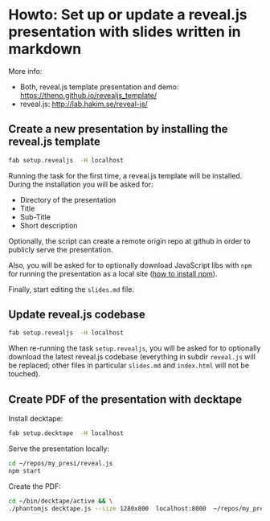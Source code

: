 # Howto: Set up or update a reveal.js presentation with slides written in markdown

More info:
* Both, reveal.js template presentation and demo:
  https://theno.github.io/revealjs_template/
* reveal.js: http://lab.hakim.se/reveal-js/

## Create a new presentation by installing the reveal.js template

  ```sh
  fab setup.revealjs  -H localhost
  ```

Running the task for the first time, a reveal.js template will be installed.
During the installation you will be asked for:
* Directory of the presentation
* Title
* Sub-Title
* Short description

Optionally, the script can create a remote origin repo at github in order to
publicly serve the presentation.

Also, you will be asked for to optionally download JavaScript libs with `npm`
for running the presentation as a local site
([how to install npm](./nodejs.md)).

Finally, start editing the `slides.md` file.

## Update reveal.js codebase

  ```sh
  fab setup.revealjs  -H localhost
  ```

When re-running the task `setup.revealjs`, you will be asked for to optionally
download the latest reveal.js codebase (everything in subdir `reveal.js` will
be replaced; other files in particular `slides.md` and `index.html` will not be
touched).

## Create PDF of the presentation with decktape

Install decktape:

  ```sh
  fab setup.decktape  -H localhost
  ```

Serve the presentation locally:

  ```sh
  cd ~/repos/my_presi/reveal.js
  npm start
  ```

Create the PDF:

  ```sh
  cd ~/bin/decktape/active && \
  ./phantomjs decktape.js --size 1280x800  localhost:8000  ~/repos/my_presi/my_presi.pdf
  ```
